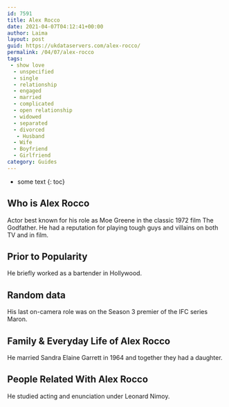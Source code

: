 ```yaml
---
id: 7591
title: Alex Rocco
date: 2021-04-07T04:12:41+00:00
author: Laima
layout: post
guid: https://ukdataservers.com/alex-rocco/
permalink: /04/07/alex-rocco
tags:
 - show love
  - unspecified
  - single
  - relationship
  - engaged
  - married
  - complicated
  - open relationship
  - widowed
  - separated
  - divorced
   - Husband
  - Wife
  - Boyfriend
  - Girlfriend
category: Guides
---
```


* some text
{: toc}


## Who is Alex Rocco
                  
                  
                  
Actor best known for his role as Moe Greene in the classic 1972 film The Godfather. He had a reputation for playing tough guys and villains on both TV and in film. 
                  
              
            
              
            
                
                
                
## Prior to Popularity
                  
                  
                  
He briefly worked as a bartender in Hollywood.
                  
              
            
              
            
                
                
                
## Random data
                  
                  
                  
His last on-camera role was on the Season 3 premier of the IFC series Maron.
                  
              
            
              
            
                
                
                
## Family & Everyday Life of Alex Rocco
                  
                  
                  
He married Sandra Elaine Garrett in 1964 and together they had a daughter.
                  
              
            
              
            
                
                
                
## People Related With Alex Rocco
                  
                  
                  
He studied acting and enunciation under Leonard Nimoy.
                  
              
            
              
            
                
              
            
              
              
            
            
              
            
          
          
          